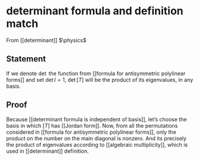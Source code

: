 # determinant formula and definition match
From [[determinant]]
$\physics$
## Statement
If we denote $\det$ the function from [[formula for antisymmetric polylinear forms]] and set $\det I = 1$, $\det [T]$ will be the product of its eigenvalues, in any basis.

## Proof
Because [[determinant formula is independent of basis]], let’s choose the basis in which $[T]$ has [[Jordan form]]. 
Now, from all the permutations considered in [[formula for antisymmetric polylinear forms]], only the product on the number on the main diagonal is nonzero. And its precisely the product of eigenvalues according to [[algebraic multiplicity]], which is used in [[determinant]] definition. 